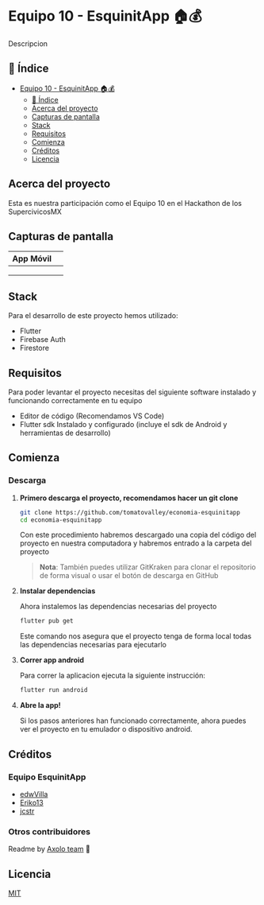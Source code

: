 # Equipo 10 - EsquinitApp 🏠💰

Descripcion

## 📖 Índice

- [Equipo 10 - EsquinitApp 🏠💰](#equipo-10)
  - [📖 Índice](#-índice)
  - [Acerca del proyecto](#acerca-del-proyecto)
  - [Capturas de pantalla](#capturas-de-pantalla)
  - [Stack](#stack)
  - [Requisitos](#requisitos)
  - [Comienza](#comienza)
  - [Créditos](#créditos)
  - [Licencia](#licencia)

## Acerca del proyecto

Esta es nuestra participación como el Equipo 10 en el Hackathon de los SupercivicosMX

## Capturas de pantalla

|       App Móvil        |                        |
| :--------------------: | :--------------------: |
| ![]() | ![]() |
| ![]() | ![]() |
| ![]() |                        |

## Stack

Para el desarrollo de este proyecto hemos utilizado:

- Flutter
- Firebase Auth
- Firestore

## Requisitos

Para poder levantar el proyecto necesitas del siguiente software instalado y funcionando correctamente en tu equipo

- Editor de código (Recomendamos VS Code)
- Flutter sdk Instalado y configurado (incluye el sdk de Android y herramientas de desarrollo)

## Comienza

### Descarga

1. **Primero descarga el proyecto, recomendamos hacer un git clone**

   ```bash
   git clone https://github.com/tomatovalley/economia-esquinitapp
   cd economia-esquinitapp
   ```

    Con este procedimiento habremos descargado una copia del código del proyecto en nuestra computadora y habremos entrado a la carpeta del proyecto

    > **Nota**: También puedes utilizar GitKraken para clonar el repositorio de forma visual o usar el botón de descarga en GitHub

2. **Instalar dependencias**

    Ahora instalemos las dependencias necesarias del proyecto

   ```bash
   flutter pub get
   ```

    Este comando nos asegura que el proyecto tenga de forma local todas las dependencias necesarias para ejecutarlo

3. **Correr app android**

    Para correr la aplicacion ejecuta la siguiente instrucción:

    ```bash
    flutter run android
    ```

4. **Abre la app!**

    Si los pasos anteriores han funcionado correctamente, ahora puedes ver el proyecto en tu emulador o dispositivo android.

## Créditos

### Equipo EsquinitApp

- [edwVilla](http://github.com/edwvilla)
- [Eriko13](https://github.com/eriko13)
- [jcstr](https://github.com/jcstr)



### Otros contribuidores

Readme by [Axolo team](https://github.com/tomatovalley/ecologia-team3-axolo-commerce) 💙

## Licencia

[MIT](LICENSE)


